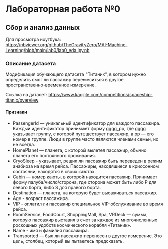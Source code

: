 # Лабораторная работа №0

## Сбор и анализ данных

Для просмотра ноутбука: https://nbviewer.org/github/TheGravityZero/MAI-Machine-Learning/blob/main/lab0/lab0_eda.ipynb


### Описание датасета

Модификация обучающего датасета "Титаник", в котором нужно определить смог ли пассажир перемеситься в другое пространственно-временное измерение.

Ссылка на датасет: https://www.kaggle.com/competitions/spaceship-titanic/overview

#### Признаки

* PassengerId — уникальный идентификатор для каждого пассажира. Каждый идентификатор принимает форму gggg_pp, где gggg указывает группу, с которой путешествует пассажир, а pp — его номер в группе. Люди в группе часто являются членами семьи, но не всегда.
* HomePlanet — планета, с которой вылетел пассажир, обычно планета его постоянного проживания.
* CryoSleep - указывает, решил ли пассажир быть переведен в режим анабиоза на время рейса. Пассажиры, находящиеся в криосонном состоянии, находятся в своих каютах.
* Cabin — номер каюты, в которой находится пассажир. Принимает форму палуба/число/сторона, где сторона может быть либо P для левого борта, либо S для правого борта.
* Destination — планета, на которую будет высаживаться пассажир.
* Age - возраст пассажира.
* VIP - оплатил ли пассажир специальное VIP-обслуживание во время рейса.
* RoomService, FoodCourt, ShoppingMall, Spa, VRDeck — сумма, которую пассажир выставил в счет за каждое из многочисленных роскошных удобств космического корабля «Титаник».
* Name - имя и фамилия пассажира.
* Transported — был ли пассажир перенесен в другое измерение. Это цель, столбец, который вы пытаетесь предсказать.
